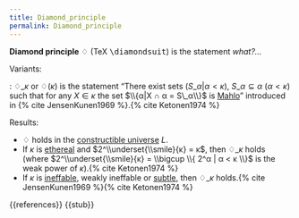 ```yaml
---
title: Diamond_principle
permalink: Diamond_principle
---
```


**Diamond principle** $♢$ (TeX <tt>\\diamondsuit</tt>) is the statement *what?...*

Variants:

:   $♢\_κ$ or $♢(κ)$ is the statement “There exist sets $(S\_α|α < κ)$, $S\_α ⊆ α$ ($α < κ$) such that for any $X ∈ κ$ the set $\\{α|X ∩ α = S\_α\\}$ is [Mahlo](Mahlo_set "Mahlo set")” introduced in {% cite JensenKunen1969 %}.{% cite Ketonen1974 %}

Results:
-   $♢$ holds in the [constructible universe](Constructible_universe "Constructible universe") $L$.
-   If $κ$ is [ethereal](Ethereal "Ethereal") and $2^\\underset{\\smile}{κ} = κ$, then $♢\_κ$ holds (where $2^\\underset{\\smile}{κ} =  \\bigcup \\{ 2^α | α < κ \\}$ is the weak power of $κ$).{% cite Ketonen1974 %}
-   If $κ$ is [ineffable](Ineffable "Ineffable"), weakly ineffable or [subtle](Subtle "Subtle"), then $♢\_κ$ holds.{% cite JensenKunen1969 %}{% cite Ketonen1974 %}

{{references}}
{{stub}}
